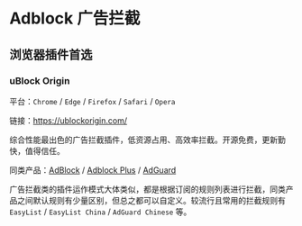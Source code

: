 # Adblock 广告拦截

## 浏览器插件首选

### uBlock Origin

平台：`Chrome` / `Edge` / `Firefox` / `Safari` / `Opera`

链接：https://ublockorigin.com/

综合性能最出色的广告拦截插件，低资源占用、高效率拦截。开源免费，更新勤快，值得信任。

同类产品：[AdBlock](https://getadblock.com/zh_CN/) / [Adblock Plus](https://adblockplus.org/) / [AdGuard](https://adguard.com/zh_cn/adguard-browser-extension/overview.html)

广告拦截类的插件运作模式大体类似，都是根据订阅的规则列表进行拦截，同类产品之间默认规则有少量区别，但总之都可以自定义。较流行且常用的拦截规则有 `EasyList` / `EasyList China` / `AdGuard Chinese` 等。